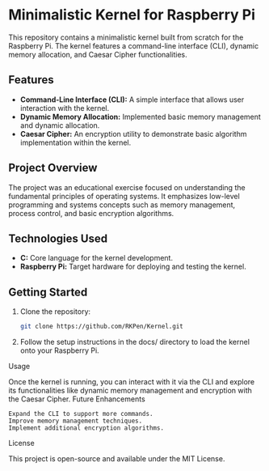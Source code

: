 # Minimalistic Kernel for Raspberry Pi

This repository contains a minimalistic kernel built from scratch for the Raspberry Pi. The kernel features a command-line interface (CLI), dynamic memory allocation, and Caesar Cipher functionalities.

## Features

- **Command-Line Interface (CLI):** A simple interface that allows user interaction with the kernel.
- **Dynamic Memory Allocation:** Implemented basic memory management and dynamic allocation.
- **Caesar Cipher:** An encryption utility to demonstrate basic algorithm implementation within the kernel.

## Project Overview

The project was an educational exercise focused on understanding the fundamental principles of operating systems. It emphasizes low-level programming and systems concepts such as memory management, process control, and basic encryption algorithms.

## Technologies Used

- **C:** Core language for the kernel development.
- **Raspberry Pi:** Target hardware for deploying and testing the kernel.

## Getting Started

1. Clone the repository:
   ```bash
   git clone https://github.com/RKPen/Kernel.git
2. Follow the setup instructions in the docs/ directory to load the kernel onto your Raspberry Pi.


Usage

Once the kernel is running, you can interact with it via the CLI and explore its functionalities like dynamic memory management and encryption with the Caesar Cipher.
Future Enhancements

    Expand the CLI to support more commands.
    Improve memory management techniques.
    Implement additional encryption algorithms.

License

This project is open-source and available under the MIT License.
